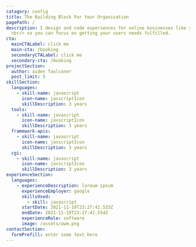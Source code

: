 ```yaml
---
catagory: config
title: The Building Block For Your Organisation
pagePath: /
description: I design and code experiences for online businesses like yours
  <br/> so you can focus on getting your users needs fulfilled.
cta:
  mainCTALabel: click me
  main-cta: /booking
  secondaryCTALabel: click me
  secondary-cta: /booking
projectSection:
  author: aiden faulconer
  post_limit: 5
skillSection:
  languages:
    - skill-name: javascript
      icon-name: javscriptIcon
      skillDescription: 3 years
  tools:
    - skill-name: javascript
      icon-name: javscriptIcon
      skillDescription: 3 years
  framework-apis:
    - skill-name: javascript
      icon-name: javscriptIcon
      skillDescription: 3 years
  cgi:
    - skill-name: javascript
      icon-name: javscriptIcon
      skillDescription: 3 years
experienceSection:
  languages:
    - experienceDescription: loreum ipsum
      experienceEmployer: google
      skillsUsed:
        - skill: javascript
      startDate: 2021-11-19T23:27:41.533Z
      endDate: 2021-11-19T23:27:41.554Z
      experienceRole: software
      image: /assets/awm.png
contactSection:
  formPrefill: enter some text here
---
```

